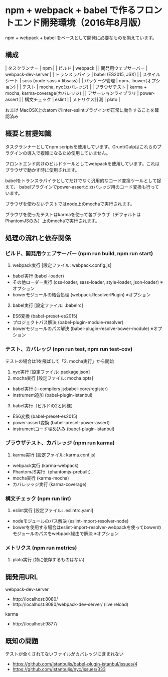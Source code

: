 # npm + webpack + babel で作るフロントエンド開発環境（2016年8月版）

npm + webpack + babel をベースとして開発に必要なものを揃えています。

## 構成

| タスクランナー         | npm                                       |
| ビルド                 | webpack                                   |
| 開発用ウェブサーバー   | webpack-dev-server                        |
| トランスラパイラ       | babel (ES2015, JSX)                       |
| スタイルシート         | scss (node-sass = libsass)                |
| パッケージ管理         | npm、bower(オプション)                    |
| テスト                 | mocha, nyc(カバレッジ)                    |
| ブラウザテスト         | karma + mocha, karma-coverage(カバレッジ) |
| アサーションライブラリ | power-assert                              |
| 構文チェック           | eslint                                    |
| メトリクス計測         | plato                                     |

おまけ MacOSX上のatomでlinter-eslintプラグインが正常に動作することを確認済み

## 概要と前提知識

タスクランナーとしてnpm scriptsを使用しています。Grunt/Gulpはこれらのプラグインの導入で複雑になるため使用していません。

フロントエンド向けのビルドツールとしてwebpackを使用しています。これはブラウザで動かす時に使用されます。

babelをトランスラパイラとしてだけでなく汎用的なコード変換ツールとして捉えて、
babelプラグインでpower-assertとカバレッジ用のコード変換も行っています。

ブラウザを使わないテストではnode上のmochaで実行されます。

ブラウザを使ったテストはkarmaを使って各ブラウザ（デフォルトはPhantomJSのみ）上のmochaで実行されます。


## 処理の流れと依存関係

### ビルド、開発用ウェブサーバー (npm run build, npm run start)

1. webpack実行 [設定ファイル: webpack.config.js]
  * babel実行 (babel-loader)
  * その他ローダー実行 (css-loader, sass-loader, style-loader, json-loader) ※オプション
  * bowerモジュールの結合処理 (webpack.ResolverPlugin) ※オプション
2. babel実行 [設定ファイル: .babelrc]
  * ES6変換 (babel-preset-es2015)
  * プロジェクトパス解決 (babel-plugin-module-resolver)
  * bowerモジュールのパス解決 (babel-plugin-resolve-bower-module) ※オプション

### テスト、カバレッジ (npn run test, npm run test-cov)

テストの場合は1を飛ばして「2. mocha実行」から開始

1. nyc実行 [設定ファイル: package.json]
2. mocha実行 [設定ファイル: mocha.opts]
  * babel実行 (--compilers js:babel-core/register)
  * instrument追加 (babel-plugin-istanbul)
3. babel実行（ビルドの2と同様）
  * ES6変換 (babel-preset-es2015)
  * power-assert変換 (babel-preset-power-assert)
  * instrumentコード埋め込み (babel-plugin-istanbul)

### ブラウザテスト、カバレッジ (npm run karma)

1. karma実行 [設定ファイル: karma.conf.js]
  * webpack実行 (karma-webpack)
  * PhantomJS実行（phantomjs-prebuilt）
  * mocha実行 (karma-mocha)
  * カバレッッジ実行 (karma-coverage)

### 構文チェック (npm run lint)

1. eslint実行 [設定ファイル: .eslintrc.yaml]
  * nodeモジュールのパス解決 (eslint-import-resolver-node)
  * bowerを使用する場合はeslint-import-resolver-webpackを使ってbowerのモジュールのパスをwebpack経由で解決  ※オプション

### メトリクス (npm run metrics)

1. plato実行 (特に依存するものはない)


## 開発用URL

webpack-dev-server

* http://localhost:8080/
* http://localhost:8080/webpack-dev-server/ (live reload)

karma

* http://localhost:9877/


## 既知の問題

テストが全くされてないファイルがカバレッジに含まれない

* https://github.com/istanbuljs/babel-plugin-istanbul/issues/4
* https://github.com/istanbuljs/nyc/issues/333

